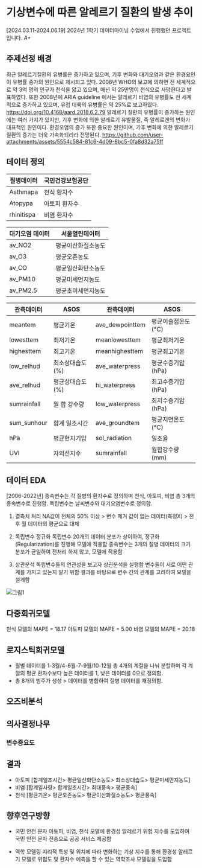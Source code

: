 # 기상변수에 따른 알레르기 질환의 발생 추이

[2024.03.11-2024.06.19]
2024년 1학기 데이터마이닝 수업에서 진행했던 프로젝트입니다. *A+*

## 주제선정 배경
 최근 알레르기질환의 유병률은 증가하고 있으며, 기후 변화와 대기오염과 같은 환경요인이 유병률 증가의 원인으로 제시되고 있다.
 2008년 WHO의 보고에 의하면 전 세계적으로 약 3억 명의 인구가 천식을 앓고 있으며, 매년 약 25만명이 천식으로 사망한다고 발표하였다. 
 또한 2008년에 ARIA guideline 에서는 알레르기 비염의 유병률도 전 세계적으로 증가하고 있으며, 유럽 대륙의 유병률은 약 25%로 보고하였다. <https://doi.org/10.4168/aard.2018.6.2.79>
 알레르기 질환의 유병률이 증가하는 원인에는 여러 가지가 있지만, 기후 변화에  의한 알레르기 유발물질, 즉 알레르겐의 변화가 대표적인 원인이다. 환경오염의  증가 또한 중요한 원인이며, 기후 변화에 의한 알레르기 질환의 증가는 더욱 가속화되리라 전망된다.
 <https://github.com/user-attachments/assets/5554c584-81c6-4d09-8bc5-0fa8d32a75ff>

 ## 데이터 정의
| 질병데이터    |국민건강보험공단                          |
| ---------- | ---------------------------------------------- |
|Asthmapa|천식 환자수|
|Atopypa|아토피 환자수|
|rhinitispa|비염 환자수|

| 대기오염 데이터    |서울열린데이터                          |
| ---------- | ---------------------------------------------- |
|av_NO2|평균이산화질소농도|
|av_O3|평균오존농도|
|av_CO|평균일산화탄소농도|
|av_PM10|평균미세먼지농도|
|av_PM2.5|평균초미세먼지농도|

| 관측데이터    |ASOS                          | 관측데이터    |ASOS                          |
| ---------- | ---------------------------------------------- | ---------- | ---------------------------------------------- |
|meantem|평균기온|ave_dewpointtem|평균이슬점온도(°C)|
|lowesttem|최저기온|meanlowesttem|평균최저기온|
|highesttem|최고기온|meanhighesttem|평균최고기온|
|low_relhud|최소상대습도(%)|ave_waterpress|평균수증기압(hPa)|
|ave_relhud|평균상대습도(%)|hi_waterpress|최고수증기압(hPa)|
|sumrainfall|월 합 강수량|low_waterpress|최저수증기압(hPa)|
|sum_sunhour|합계 일조시간|ave_groundtem|평균지면온도(°C)|
|hPa|평균현지기압|sol_radiation|일조율|
|UVI |자외선지수|sumrainfall|월합강수량(mm)|합계 일사량(MJ/m2)|
 
 ## 데이터 EDA
[2006-2022년]
종속변수는 각 질병의 환자수로 정의하며 천식, 아토피, 비염 총 3개의 종속변수로 진행함.
독립변수는 날씨변수와 대기오염변수로 정의함.

1. 결측치 처리
NA값이 전체의 50% 이상 > 변수 제거
값이 없는 데이터(측정X)   > 전후 월 데이터의 평균으로 대체

2. 독립변수 정규화
독립변수 20개의 데이터 분포가 상이하여, 정규화(Regularization)를 진행해 모델에 적용함
종속변수는 3개의 질병 데이터의 크기 분포가 균일하여 전처리 하지 않고, 모델에 적용함

3. 상관분석
독립변수들의 연관성을 보고자 상관분석을 실행함
변수들이 서로 어떤 관계를 가지고 있는지 알기 위함
결과를 바탕으로 변수 간의 관계를 고려하여 모델을 설계함

![그림1](https://github.com/user-attachments/assets/0e8f84d0-e44e-4d83-bd57-25896ff6655f)

## 다중회귀모델
천식 모델의 MAPE = 18.17
아토피 모델의 MAPE = 5.00
비염 모델의 MAPE = 20.18


## 로지스틱회귀모델
- 월별 데이터를 1-3월/4-6월-7-9월/10-12월 총 4개의 계절을 나눠 분할하며 각 계절의 평균 환자수보다 높은 데이터를 1, 낮은 데이터를 0으로 정의함.
- 총 8개의 범주가 생성 > 데이터를 병합하여 질병 데이터를 재정의함.


## 오즈비분석

## 의사결정나무

### 변수중요도

## 결과
- 아토피  [합계일조시간> 평균일산화탄소농도> 최소상대습도> 평균미세먼지농도]
- 비염    [합계일사량> 합계일조시간> 최대풍속> 평균풍속]
- 천식    [평균기온> 평균오존농도> 평균이산화질소농도> 평균풍속]

## 향후연구방향
- 국민 안전 문자
아토피, 비염, 천식 모델에 환경성 알레르기 위험 지수를 도입하여 국민 안전 문자 전송으로 공공 서비스 제공함

- 역학 모델링
지리적 특성 및 위치에 따라 변화하는 기상 지수를 통해 환경성 알레르기 모델로 위험도 및 환자수 예측을 할 수 있는 역학조사 모델링을 도입함
